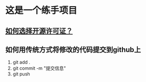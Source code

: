 # 这是一个练手项目

## [如何选择开源许可证？](http://www.ruanyifeng.com/blog/2011/05/how_to_choose_free_software_licenses.html)

## 如何用传统方式将修改的代码提交到github上

1. git add .
2. git commit -m "提交信息"
3. git push
